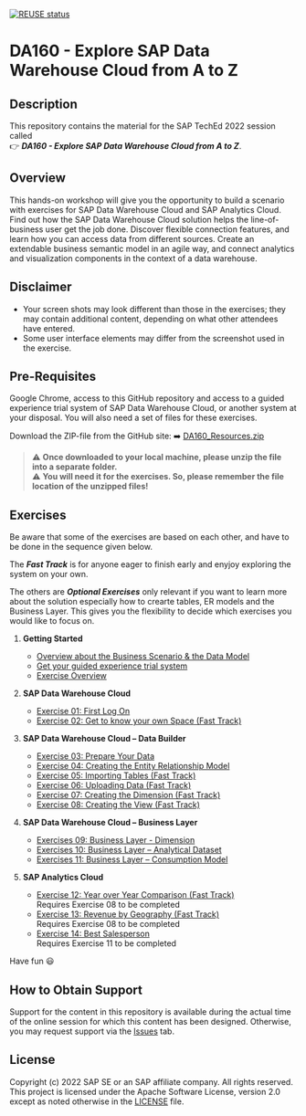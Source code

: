 [![REUSE status](https://api.reuse.software/badge/github.com/SAP-samples/teched2022-DA160)](https://api.reuse.software/info/github.com/SAP-samples/teched2022-DA160)

# DA160 - Explore SAP Data Warehouse Cloud from A to Z

## Description

This repository contains the material for the SAP TechEd 2022 session called <br> :point_right: ***DA160 - Explore SAP Data Warehouse Cloud from A to Z***.  

## Overview

This hands-on workshop will give you the opportunity to build a scenario with exercises for SAP Data Warehouse Cloud and SAP Analytics Cloud.
Find out how the SAP Data Warehouse Cloud solution helps the line-of-business user get the job done. Discover flexible connection features, and learn how you can access data from different sources. Create an extendable business semantic model in an agile way, and connect analytics and visualization components in the context of a data warehouse.

## Disclaimer

* Your screen shots may look different than those in the exercises; they may contain additional content, depending on what other attendees have entered.
* Some user interface elements may differ from the screenshot used in the exercise.

## Pre-Requisites

Google Chrome, access to this GitHub repository and access to a guided experience trial system of SAP Data Warehouse Cloud, or another system at your disposal.
You will also need a set of files for these exercises. 

Download the ZIP-file from the GitHub site: :arrow_right: [DA160_Resources.zip](DA160_Resources.zip)

> :warning: **Once downloaded to your local machine, please unzip the file into a separate folder.** <br>
> :warning: **You will need it for the exercises. So, please remember the file location of the unzipped files!**

## Exercises

Be aware that some of the exercises are based on each other, and have to be done in the sequence given below.<br>

The ***Fast Track*** is for anyone eager to finish early and enyjoy exploring the system on your own. <br>

The others are ***Optional Exercises*** only relevant if you want to learn more about the solution especially how to crearte tables, ER models and the Business Layer. This gives you the flexibility to decide which exercises you would like to focus on.

1. **Getting Started**
	* [Overview about the Business Scenario & the Data Model](exercises/ex00/README.md) 
	* [Get your guided experience trial system](exercises/ex00/README_GuidedTrial.md) 
	* [Exercise Overview](exercises/ex00/README_ExOverview.md) 
	
2. **SAP Data Warehouse Cloud**
	* [Exercise 01: First Log On](exercises/ex01/README.md) 
	* [Exercise 02: Get to know your own Space (Fast Track)](exercises/ex02/README.md) 

3. **SAP Data Warehouse Cloud – Data Builder**
	* [Exercise 03: Prepare Your Data](exercises/ex03/README.md) 
	* [Exercise 04: Creating the Entity Relationship Model](exercises/ex04/README.md) 
	* [Exercise 05: Importing Tables (Fast Track)](exercises/ex05/README.md) 
	* [Exercise 06: Uploading Data (Fast Track)](exercises/ex06/README.md) 
	* [Exercise 07: Creating the Dimension (Fast Track)](exercises/ex07/README.md) 
	* [Exercise 08: Creating the View (Fast Track)](exercises/ex08/README.md) 
	
4. **SAP Data Warehouse Cloud – Business Layer**
	* [Exercises 09: Business Layer - Dimension](exercises/ex09/README.md) 
	* [Exercises 10: Business Layer – Analytical Dataset](exercises/ex10/README.md) 
	* [Exercises 11: Business Layer – Consumption Model](exercises/ex11/README.md) 
	
5.  **SAP Analytics Cloud**
	* [Exercise 12: Year over Year Comparison (Fast Track)](exercises/ex12/README.md) <br> Requires Exercise 08 to be completed
	* [Exercise 13: Revenue by Geography (Fast Track)](exercises/ex13/README.md) <br> Requires Exercise 08 to be completed
	* [Exercise 14: Best Salesperson](exercises/ex14/README.md) <br>Requires Exercise 11 to be completed

    
Have fun :smiley:

## How to Obtain Support

Support for the content in this repository is available during the actual time of the online session for which this content has been designed. Otherwise, you may request support via the [Issues](../../issues) tab.

## License
Copyright (c) 2022 SAP SE or an SAP affiliate company. All rights reserved. This project is licensed under the Apache Software License, version 2.0 except as noted otherwise in the [LICENSE](LICENSES/Apache-2.0.txt) file.
